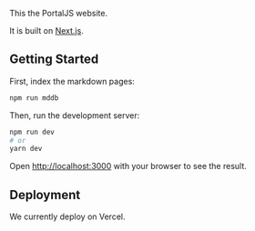 This the PortalJS website.

It is built on [Next.js](https://nextjs.org/).

## Getting Started

First, index the markdown pages:

```bash
npm run mddb
```

Then, run the development server:

```bash
npm run dev
# or
yarn dev
```

Open [http://localhost:3000](http://localhost:3000) with your browser to see the result.

## Deployment

We currently deploy on Vercel.
